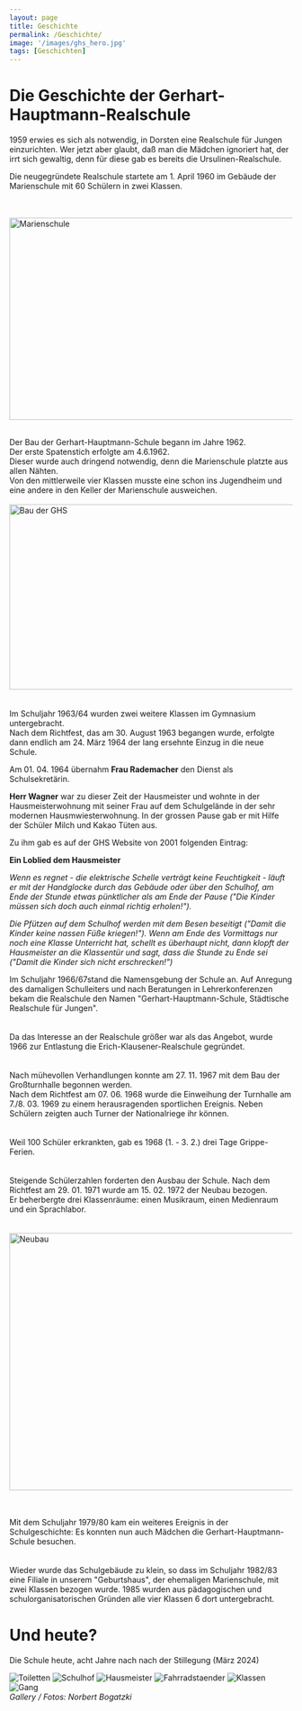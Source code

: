 ```yaml
---
layout: page
title: Geschichte
permalink: /Geschichte/
image: '/images/ghs_hero.jpg'
tags: [Geschichten]
---
```


# Die Geschichte der Gerhart-Hauptmann-Realschule

1959 erwies es sich als notwendig, in Dorsten eine Realschule für Jungen einzurichten.
Wer jetzt aber glaubt, daß man die Mädchen ignoriert hat, der irrt sich gewaltig, denn für diese gab es bereits die Ursulinen-Realschule.

Die neugegründete Realschule startete am 1. April 1960 im Gebäude der Marienschule mit 60 Schülern in zwei Klassen.

<br>
<br>
<img src="{{site.baseurl}}/Schulgeschichte_files/mariens.JPG" alt="Marienschule" title="Marienschule" width="600" height="359"><br>
<br>

Der Bau der Gerhart-Hauptmann-Schule begann im Jahre 1962. <br>
Der erste Spatenstich erfolgte am 4.6.1962. <br>
Dieser wurde auch dringend notwendig, denn die Marienschule platzte aus allen Nähten. <br>
Von den mittlerweile vier Klassen musste eine schon ins Jugendheim und eine andere in den Keller der Marienschule ausweichen.<br>
<br>
<img src="{{site.baseurl}}/Schulgeschichte_files/baustell.JPG" alt="Bau der GHS" title="Bau der GHS" width="600" height="329"><br>
<br>
<br>
Im Schuljahr 1963/64 wurden zwei weitere Klassen im Gymnasium untergebracht.<br>
Nach dem Richtfest, das am 30. August 1963 begangen wurde, erfolgte
dann endlich am 24. März 1964 der lang ersehnte Einzug in die neue
Schule.
<br>

Am 01. 04. 1964 übernahm **Frau Rademacher** den Dienst als Schulsekretärin.

**Herr Wagner** war zu dieser Zeit der Hausmeister und wohnte in der Hausmeisterwohnung mit seiner Frau auf dem Schulgelände in der sehr modernen Hausmwiesterwohnung.
In der grossen Pause gab er mit Hilfe der Schüler Milch und Kakao Tüten aus.

Zu ihm gab es auf der GHS Website von 2001 folgenden Eintrag:

**Ein Loblied dem Hausmeister**

*Wenn es regnet - die elektrische Schelle verträgt keine Feuchtigkeit - läuft er mit der Handglocke durch das Gebäude oder über den Schulhof, am Ende der Stunde etwas pünktlicher als am Ende der Pause ("Die Kinder müssen sich doch auch einmal richtig erholen!").*

*Die Pfützen auf dem Schulhof werden mit dem Besen beseitigt ("Damit die Kinder keine nassen Füße kriegen!"). Wenn am Ende des Vormittags nur noch eine Klasse Unterricht hat, schellt es überhaupt nicht, dann klopft der Hausmeister an die Klassentür und sagt, dass die Stunde zu Ende sei ("Damit die Kinder sich nicht erschrecken!")*

Im Schuljahr 1966/67stand die Namensgebung der Schule an. Auf Anregung
des damaligen Schulleiters und nach Beratungen in Lehrerkonferenzen
bekam die Realschule den Namen "Gerhart-Hauptmann-Schule, Städtische
Realschule für Jungen".<br>
<br>
<br>
Da das Interesse an der Realschule größer war als das Angebot, wurde
1966 zur Entlastung die Erich-Klausener-Realschule gegründet. <br>
<br>
<br>
Nach mühevollen Verhandlungen konnte am 27. 11. 1967 mit dem Bau der Großturnhalle begonnen werden. <br>
Nach dem Richtfest am 07. 06. 1968 wurde die Einweihung der Turnhalle
am 7./8. 03. 1969 zu einem herausragenden sportlichen Ereignis. Neben
Schülern zeigten auch Turner der Nationalriege ihr können. <br>
<br>
<br>
Weil 100 Schüler erkrankten, gab es 1968 (1. - 3. 2.) drei Tage Grippe-Ferien.<br>
<br>
<br>
Steigende Schülerzahlen forderten den Ausbau der Schule. Nach dem
Richtfest am 29. 01. 1971 wurde am 15. 02. 1972 der Neubau bezogen. <br>
Er beherbergte drei Klassenräume: einen Musikraum, einen Medienraum und ein Sprachlabor.<br>
<br>
<br>
<img src="{{site.baseurl}}/Schulgeschichte_files/schule.jpg" alt="Neubau" title="Neubau" width="600" height="457"><br>
<br>
<br>

Mit dem Schuljahr 1979/80 kam ein weiteres Ereignis in der
Schulgeschichte: Es konnten nun auch Mädchen die
Gerhart-Hauptmann-Schule besuchen. <br>
<br>
<br>
Wieder wurde das Schulgebäude zu klein, so dass im Schuljahr 1982/83
eine Filiale in unserem "Geburtshaus", der ehemaligen Marienschule, mit
zwei Klassen bezogen wurde. 1985 wurden aus pädagogischen und
schulorganisatorischen Gründen alle vier Klassen 6 dort untergebracht.

# Und heute?

Die Schule heute, acht Jahre nach nach der Stillegung (März 2024)

<div class="gallery-box">
  <div class="gallery gallery--post">
    <img src="/images/GHS-03-10-2024-1.jpg" loading="lazy" alt="Toiletten">
    <img src="/images/GHS-03-10-2024-2.jpg" loading="lazy" alt="Schulhof">
    <img src="/images/GHS-03-10-2024-3.jpg" loading="lazy" alt="Hausmeister">
    <img src="/images/GHS-03-10-2024-4.jpg" loading="lazy" alt="Fahrradstaender">
    <img src="/images/GHS-03-10-2024-5.jpg" loading="lazy" alt="Klassen">
    <img src="/images/GHS-03-10-2024-6.jpg" loading="lazy" alt="Gang">
  </div>
  <em>Gallery / <a target="_blank">Fotos: Norbert Bogatzki</a></em>
</div>